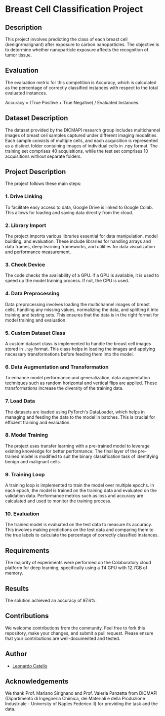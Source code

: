 # Breast Cell Classification Project

## Description
This project involves predicting the class of each breast cell (benign/malignant) after exposure to carbon nanoparticles. The objective is to determine whether nanoparticle exposure affects the recognition of tumor tissue. 

## Evaluation
The evaluation metric for this competition is Accuracy, which is calculated as the percentage of correctly classified instances with respect to the total evaluated instances.

Accuracy = (True Positive + True Negative) / Evaluated Instances

## Dataset Description
The dataset provided by the DICMAPI research group includes multichannel images of breast cell samples captured under different imaging modalities. Each sample consists of multiple cells, and each acquisition is represented as a distinct folder containing images of individual cells in .npy format. The training set comprises 40 acquisitions, while the test set comprises 10 acquisitions without separate folders.

## Project Description
The project follows these main steps:

### 1. Drive Linking
To facilitate easy access to data, Google Drive is linked to Google Colab. This allows for loading and saving data directly from the cloud.

### 2. Library Import
The project imports various libraries essential for data manipulation, model building, and evaluation. These include libraries for handling arrays and data frames, deep learning frameworks, and utilities for data visualization and performance measurement.

### 3. Check Device
The code checks the availability of a GPU. If a GPU is available, it is used to speed up the model training process. If not, the CPU is used.

### 4. Data Preprocessing
Data preprocessing involves loading the multichannel images of breast cells, handling any missing values, normalizing the data, and splitting it into training and testing sets. This ensures that the data is in the right format for model training and evaluation.

### 5. Custom Dataset Class
A custom dataset class is implemented to handle the breast cell images stored in `.npy` format. This class helps in loading the images and applying necessary transformations before feeding them into the model.

### 6. Data Augmentation and Transformation
To enhance model performance and generalization, data augmentation techniques such as random horizontal and vertical flips are applied. These transformations increase the diversity of the training data.

### 7. Load Data
The datasets are loaded using PyTorch's DataLoader, which helps in managing and feeding the data to the model in batches. This is crucial for efficient training and evaluation.

### 8. Model Training
The project uses transfer learning with a pre-trained model to leverage existing knowledge for better performance. The final layer of the pre-trained model is modified to suit the binary classification task of identifying benign and malignant cells.

### 9. Training Loop
A training loop is implemented to train the model over multiple epochs. In each epoch, the model is trained on the training data and evaluated on the validation data. Performance metrics such as loss and accuracy are calculated and used to monitor the training process.

### 10. Evaluation
The trained model is evaluated on the test data to measure its accuracy. This involves making predictions on the test data and comparing them to the true labels to calculate the percentage of correctly classified instances.

## Requirements
The majority of experiments were performed on the Colaboratory cloud platform for deep learning, specifically using a T4 GPU with 12.7GB of memory.

## Results
The solution achieved an accuracy of 97.6%.

## Contributions
We welcome contributions from the community. Feel free to fork this repository, make your changes, and submit a pull request. Please ensure that your contributions are well-documented and tested.

## Author
- [Leonardo Catello](https://github.com/Leonard2310)

## Acknowledgements
We thank Prof. Mariano Sirignano and Prof. Valeria Panzetta from DICMAPI (Dipartimento di Ingegneria Chimica, dei Materiali e della Produzione Industriale - University of Naples Federico II) for providing the task and the data.
